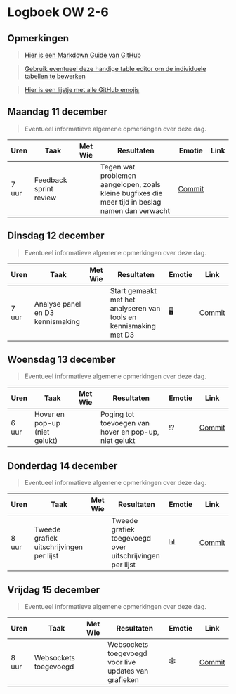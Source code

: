 # Logboek OW 2-6

## Opmerkingen

> [Hier is een Markdown Guide van GitHub](https://guides.github.com/features/mastering-markdown/)

> [Gebruik eventueel deze handige table editor om de individuele tabellen te bewerken](https://www.tablesgenerator.com/markdown_tables)

> [Hier is een lijstje met alle GitHub emojis](https://github.com/ikatyang/emoji-cheat-sheet/blob/master/README.md)

## Maandag 11 december

> Eventueel informatieve algemene opmerkingen over deze dag.

| Uren | Taak  | Met Wie | Resultaten | Emotie | Link |
|---|---|---|---|---|---|
| 7 uur | Feedback sprint review |  | Tegen wat problemen aangelopen, zoals kleine bugfixes die meer tijd in beslag namen dan verwacht | [Commit](https://github.com/HANICA-DWA/project-sep23-nyala/commit/54716a076606bcca6a90353b10540228a865c39d) |

## Dinsdag 12 december

> Eventueel informatieve algemene opmerkingen over deze dag.

| Uren | Taak  | Met Wie | Resultaten | Emotie | Link |
|---|---|---|---|---|---|
| 7 uur | Analyse panel en D3 kennismaking |  | Start gemaakt met het analyseren van tools en kennismaking met D3 | 🖥️ | [Commit](https://github.com/HANICA-DWA/project-sep23-nyala/commit/cea278b7cf295a0ad433fa9afb4dc7d7ae155fe2) |

## Woensdag 13 december

> Eventueel informatieve algemene opmerkingen over deze dag.

| Uren | Taak  | Met Wie | Resultaten | Emotie | Link |
|---|---|---|---|---|---|
| 6 uur | Hover en pop-up (niet gelukt) |  | Poging tot toevoegen van hover en pop-up, niet gelukt | ⁉️ | [Commit](https://github.com/HANICA-DWA/project-sep23-nyala/commit/8858a1ad68c0623f1e0256165fa25b2eeab8a9d7) |

## Donderdag 14 december

> Eventueel informatieve algemene opmerkingen over deze dag.

| Uren | Taak  | Met Wie | Resultaten | Emotie | Link |
|---|---|---|---|---|---|
| 8 uur | Tweede grafiek uitschrijvingen per lijst |  | Tweede grafiek toegevoegd over uitschrijvingen per lijst | 📊 | [Commit](https://github.com/HANICA-DWA/project-sep23-nyala/commit/9e272c980cbaee84cea36740c711c1fcedaadd5b) |

## Vrijdag 15 december

> Eventueel informatieve algemene opmerkingen over deze dag.

| Uren | Taak  | Met Wie | Resultaten | Emotie | Link |
|---|---|---|---|---|---|
| 8 uur | Websockets toegevoegd |  | Websockets toegevoegd voor live updates van grafieken | 🕸️ | [Commit](https://github.com/HANICA-DWA/project-sep23-nyala/commit/26d888d00705a3076357e655364972a85e56f09c) |
